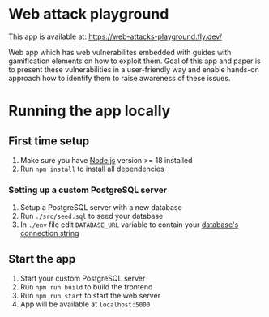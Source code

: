 # Web attack playground

This app is available at: https://web-attacks-playground.fly.dev/

Web app which has web vulnerabilites embedded with guides with gamification elements on how to exploit them. Goal of this app and paper is to present these vulnerabilities in a user-friendly way and enable hands-on approach how to identify them to raise awareness of these issues.

# Running the app locally
## First time setup
1. Make sure you have [Node.js](https://nodejs.org/en/) version >= 18 installed
2. Run `npm install` to install all dependencies

### Setting up a custom PostgreSQL server
1. Setup a PostgreSQL server with a new database
2. Run `./src/seed.sql` to seed your database
3. In `./env` file edit `DATABASE_URL` variable to contain your [database's connection string](https://www.postgresql.org/docs/current/libpq-connect.html#LIBPQ-CONNSTRING)

## Start the app
1. Start your custom PostgreSQL server
2. Run `npm run build` to build the frontend
3. Run `npm run start` to start the web server
4. App will be available at `localhost:5000`
